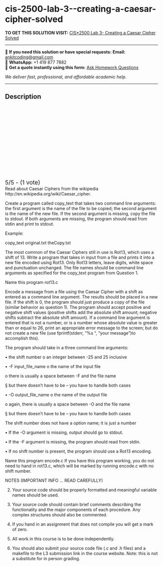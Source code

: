 # cis-2500-lab-3--creating-a-caesar-cipher-solved
**TO GET THIS SOLUTION VISIT:** [CIS*2500 Lab 3- Creating a Caesar Cipher Solved](https://www.ankitcodinghub.com/product/cis2500-2/)


---

📩 **If you need this solution or have special requests:** **Email:** ankitcoding@gmail.com  
📱 **WhatsApp:** +1 419 877 7882  
📄 **Get a quote instantly using this form:** [Ask Homework Questions](https://www.ankitcodinghub.com/services/ask-homework-questions/)

*We deliver fast, professional, and affordable academic help.*

---

<h2>Description</h2>



<div class="kk-star-ratings kksr-auto kksr-align-center kksr-valign-top" data-payload="{&quot;align&quot;:&quot;center&quot;,&quot;id&quot;:&quot;114972&quot;,&quot;slug&quot;:&quot;default&quot;,&quot;valign&quot;:&quot;top&quot;,&quot;ignore&quot;:&quot;&quot;,&quot;reference&quot;:&quot;auto&quot;,&quot;class&quot;:&quot;&quot;,&quot;count&quot;:&quot;1&quot;,&quot;legendonly&quot;:&quot;&quot;,&quot;readonly&quot;:&quot;&quot;,&quot;score&quot;:&quot;5&quot;,&quot;starsonly&quot;:&quot;&quot;,&quot;best&quot;:&quot;5&quot;,&quot;gap&quot;:&quot;4&quot;,&quot;greet&quot;:&quot;Rate this product&quot;,&quot;legend&quot;:&quot;5\/5 - (1 vote)&quot;,&quot;size&quot;:&quot;24&quot;,&quot;title&quot;:&quot;CIS*2500 Lab 3- Creating a Caesar Cipher Solved&quot;,&quot;width&quot;:&quot;138&quot;,&quot;_legend&quot;:&quot;{score}\/{best} - ({count} {votes})&quot;,&quot;font_factor&quot;:&quot;1.25&quot;}">

<div class="kksr-stars">

<div class="kksr-stars-inactive">
            <div class="kksr-star" data-star="1" style="padding-right: 4px">


<div class="kksr-icon" style="width: 24px; height: 24px;"></div>
        </div>
            <div class="kksr-star" data-star="2" style="padding-right: 4px">


<div class="kksr-icon" style="width: 24px; height: 24px;"></div>
        </div>
            <div class="kksr-star" data-star="3" style="padding-right: 4px">


<div class="kksr-icon" style="width: 24px; height: 24px;"></div>
        </div>
            <div class="kksr-star" data-star="4" style="padding-right: 4px">


<div class="kksr-icon" style="width: 24px; height: 24px;"></div>
        </div>
            <div class="kksr-star" data-star="5" style="padding-right: 4px">


<div class="kksr-icon" style="width: 24px; height: 24px;"></div>
        </div>
    </div>

<div class="kksr-stars-active" style="width: 138px;">
            <div class="kksr-star" style="padding-right: 4px">


<div class="kksr-icon" style="width: 24px; height: 24px;"></div>
        </div>
            <div class="kksr-star" style="padding-right: 4px">


<div class="kksr-icon" style="width: 24px; height: 24px;"></div>
        </div>
            <div class="kksr-star" style="padding-right: 4px">


<div class="kksr-icon" style="width: 24px; height: 24px;"></div>
        </div>
            <div class="kksr-star" style="padding-right: 4px">


<div class="kksr-icon" style="width: 24px; height: 24px;"></div>
        </div>
            <div class="kksr-star" style="padding-right: 4px">


<div class="kksr-icon" style="width: 24px; height: 24px;"></div>
        </div>
    </div>
</div>


<div class="kksr-legend" style="font-size: 19.2px;">
            5/5 - (1 vote)    </div>
    </div>
Read about Caesar Ciphers from the wikipedia http://en.wikipedia.org/wiki/Caesar_cipher.

Create a program called copy_text that takes two command line arguments: the first argument is the name of the file to be copied; the second argument is the name of the new file. If the second argument is missing, copy the file to stdout. If both arguments are missing, the program should read from stdin and print to stdout.

Example:

copy_text original.txt theCopy.txt

The most common of the Caesar Ciphers still in use is Rot13, which uses a shift of 13. Write a program that takes in input from a file and prints it into a new file encoded using Rot13. Only Rot13 letters, leave digits, white space and punctuation unchanged. The file names should be command line arguments as specified for the copy_text program from Question 1.

Name this program rot13.c

Encode a message from a file using the Caesar Cipher with a shift as entered as a command line argument. The results should be placed in a new file. If the shift is 0, the program should just produce a copy of the file (similar behavior as question 1). The program should accept positive and negative shift values (positive shifts add the absolute shift amount; negative shifts subtract the absolute shift amount). If a command line argument is entered that is not a number, or is a number whose absolute value is greater than or equal to 26, print an appropriate error message to the screen; but do not create a new file (use fprintf(stderr, “%s “, “your message”)to accomplish this).

The program should take in a three command line arguments:

• the shift number o an integer between -25 and 25 inclusive

• -F input_file_name o the name of the input file

o there is usually a space between -F and the file name

§ but there doesn’t have to be – you have to handle both cases

• -O output_file_name o the name of the output file

o again, there is usually a space between -O and the file name

§ but there doesn’t have to be – you have to handle both cases

The shift number does not have a option name; it is just a number

• If the -O argument is missing, output should go to stdout.

• If the -F argument is missing, the program should read from stdin.

• If no shift number is present, the program should use a Rot13 encoding.

Name this program encode.c If you have this program working, you do not need to hand in rot13.c, which will be marked by running encode.c with no shift number.

NOTES (IMPORTANT INFO … READ CAREFULLY)

2. Your source code should be properly formatted and meaningful variable names should be used.

3. Your source code should contain brief comments describing the functionality and the major components of each procedure. Any complex structures should also be commented.

4. If you hand in an assignment that does not compile you will get a mark of zero.

5. All work in this course is to be done independently.

7. You should also submit your source code file (.c and .h files) and a makefile to the L3 submission link in the course website. Note: this is not a substitute for in person grading.
